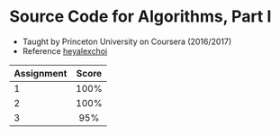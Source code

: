 # Source Code for Algorithms, Part I

* Taught by Princeton University on Coursera (2016/2017)
* Reference [heyalexchoi](https://github.com/heyalexchoi/Algorithms)

| Assignment    | Score         | 
| ------------- |:-------------:|
| 1             | 100%          |
| 2             | 100%          |
| 3             | 95%           |
